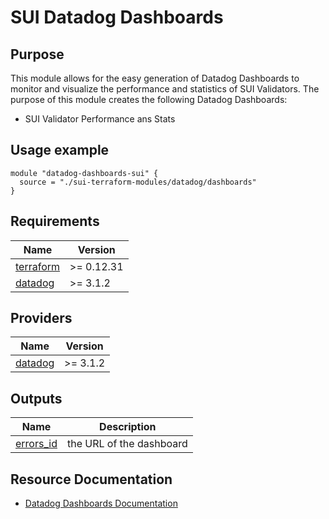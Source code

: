 # SUI Datadog Dashboards

## Purpose

This module allows for the easy generation of Datadog Dashboards to monitor and visualize the performance and statistics of SUI Validators. The purpose of this module creates the following Datadog Dashboards:

- SUI Validator Performance ans Stats

## Usage example

```hcl
module "datadog-dashboards-sui" {
  source = "./sui-terraform-modules/datadog/dashboards"
}
```

<!-- BEGIN_TF_DOCS -->
## Requirements

| Name | Version |
|------|---------|
| <a name="requirement_terraform"></a> [terraform](#requirement\_terraform) | >= 0.12.31 |
| <a name="requirement_datadog"></a> [datadog](#requirement\_datadog) | >= 3.1.2 |

## Providers

| Name | Version |
|------|---------|
| <a name="provider_datadog"></a> [datadog](#provider\_datadog) | >= 3.1.2 |

## Outputs

| Name | Description |
|------|-------------|
| <a name="output_dashboard_url"></a> [errors\_id](#output\_dashboard\_url) | the URL of the dashboard |
<!-- END_TF_DOCS -->
## Resource Documentation
* [Datadog Dashboards Documentation](https://docs.datadoghq.com/dashboards/)